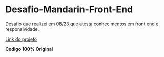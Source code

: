 # Desafio-Mandarin-Front-End
Desafio que realizei em 08/23 que atesta conhecimentos em front end e responsividade. 

<a href="https://desafio-mandarin-front-end.vercel.app/">Link do projeto</a>

<b>Codigo 100% Original</b>
